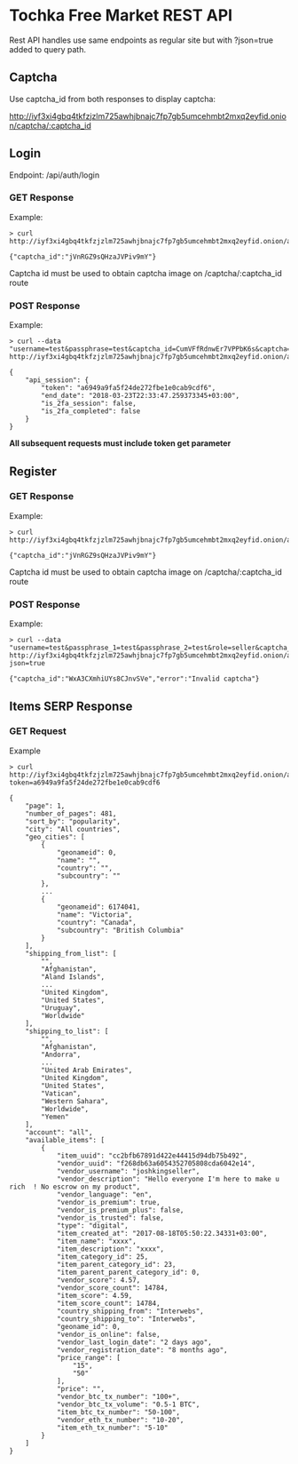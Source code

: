 # Tochka Free Market REST API

Rest API handles use same endpoints as regular site but with ?json=true added to query path.

## Captcha

Use captcha_id from both responses to display captcha: 

http://iyf3xi4gbq4tkfzjzlm725awhjbnajc7fp7gb5umcehmbt2mxq2eyfid.onion/captcha/:captcha_id

## Login 

Endpoint: /api/auth/login

### GET Response

Example:
	
	> curl http://iyf3xi4gbq4tkfzjzlm725awhjbnajc7fp7gb5umcehmbt2mxq2eyfid.onion/api/auth/login
	
	{"captcha_id":"jVnRGZ9sQHzaJVPiv9mY"}

Captcha id must be used to obtain captcha image on /captcha/:captcha_id route

### POST Response

Example:
	
	> curl --data "username=test&passphrase=test&captcha_id=CumVFfRdnwEr7VPPbK6s&captcha=6207" http://iyf3xi4gbq4tkfzjzlm725awhjbnajc7fp7gb5umcehmbt2mxq2eyfid.onion/api/auth/login
	
	{
		"api_session": {
			"token": "a6949a9fa5f24de272fbe1e0cab9cdf6",
			"end_date": "2018-03-23T22:33:47.259373345+03:00",
			"is_2fa_session": false,
			"is_2fa_completed": false
		}
	}

**All subsequent requests must include token get parameter**

## Register

### GET Response

Example:
	
	> curl http://iyf3xi4gbq4tkfzjzlm725awhjbnajc7fp7gb5umcehmbt2mxq2eyfid.onion/api/auth/register
	
	{"captcha_id":"jVnRGZ9sQHzaJVPiv9mY"}

Captcha id must be used to obtain captcha image on /captcha/:captcha_id route

### POST Response

Example:
	
	> curl --data "username=test&passphrase_1=test&passphrase_2=test&role=seller&captcha_id=CumVFfRdnwEr7VPPbK6s&captcha=6207" http://iyf3xi4gbq4tkfzjzlm725awhjbnajc7fp7gb5umcehmbt2mxq2eyfid.onion/auth/login?json=true
	
	{"captcha_id":"WxA3CXmhiUYs8CJnvSVe","error":"Invalid captcha"} 

## Items SERP Response

### GET Request

Example 

	> curl http://iyf3xi4gbq4tkfzjzlm725awhjbnajc7fp7gb5umcehmbt2mxq2eyfid.onion/api/serp?token=a6949a9fa5f24de272fbe1e0cab9cdf6

	{
		"page": 1,
		"number_of_pages": 481,
		"sort_by": "popularity",
		"city": "All countries",
		"geo_cities": [
			{
				"geonameid": 0,
				"name": "",
				"country": "",
				"subcountry": ""
			},
			...
			{
				"geonameid": 6174041,
				"name": "Victoria",
				"country": "Canada",
				"subcountry": "British Columbia"
			}
		],
		"shipping_from_list": [
			"",
			"Afghanistan",
			"Aland Islands",
			...
			"United Kingdom",
			"United States",
			"Uruguay",
			"Worldwide"
		],
		"shipping_to_list": [
			"",
			"Afghanistan",
			"Andorra",
			...
			"United Arab Emirates",
			"United Kingdom",
			"United States",
			"Vatican",
			"Western Sahara",
			"Worldwide",
			"Yemen"
		],
		"account": "all",
		"available_items": [
			{
				"item_uuid": "cc2bfb67891d422e44415d94db75b492",
				"vendor_uuid": "f268db63a6054352705808cda6042e14",
				"vendor_username": "joshkingseller",
				"vendor_description": "Hello everyone I'm here to make u rich  ! No escrow on my product",
				"vendor_language": "en",
				"vendor_is_premium": true,
				"vendor_is_premium_plus": false,
				"vendor_is_trusted": false,
				"type": "digital",
				"item_created_at": "2017-08-18T05:50:22.34331+03:00",
				"item_name": "xxxx",
				"item_description": "xxxx",
				"item_category_id": 25,
				"item_parent_category_id": 23,
				"item_parent_parent_category_id": 0,
				"vendor_score": 4.57,
				"vendor_score_count": 14784,
				"item_score": 4.59,
				"item_score_count": 14784,
				"country_shipping_from": "Interwebs",
				"country_shipping_to": "Interwebs",
				"geoname_id": 0,
				"vendor_is_online": false,
				"vendor_last_login_date": "2 days ago",
				"vendor_registration_date": "8 months ago",
				"price_range": [
					"15",
					"50"
				],
				"price": "",
				"vendor_btc_tx_number": "100+",
				"vendor_btc_tx_volume": "0.5-1 BTC",
				"item_btc_tx_number": "50-100",
				"vendor_eth_tx_number": "10-20",
				"item_eth_tx_number": "5-10"
			}
		]
	}